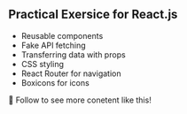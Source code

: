 ## Practical Exersice for React.js

* Reusable components
* Fake API fetching
* Transferring data with props
* CSS styling
* React Router for navigation
* Boxicons for icons

💙 Follow to see more conetent like this!